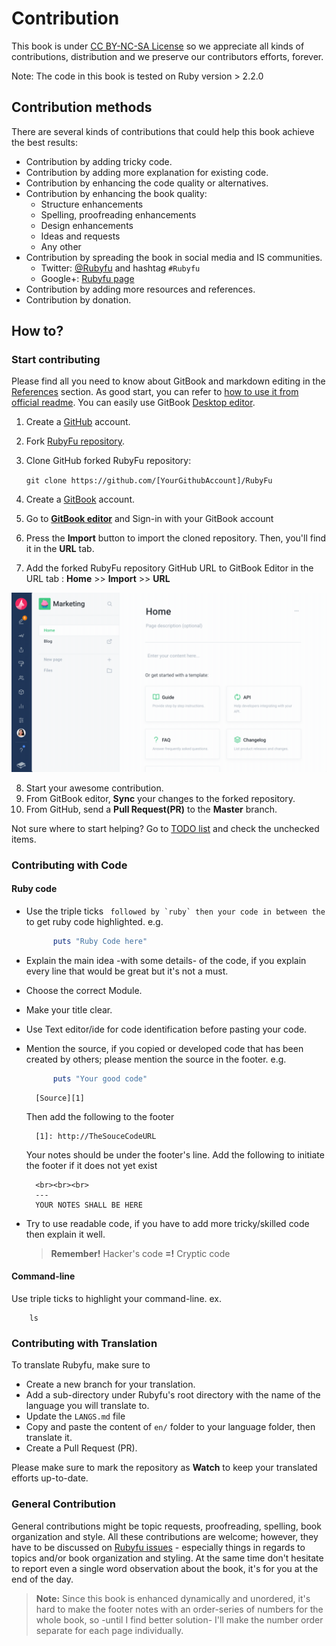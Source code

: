 # Contribution

This book is under [CC BY-NC-SA License](https://creativecommons.org/licenses/by-nc-sa/3.0/) so we appreciate all kinds of contributions, distribution and we preserve our contributors efforts, forever.

Note: The code in this book is tested on Ruby version &gt; 2.2.0

## Contribution methods

There are several kinds of contributions that could help this book achieve the best results:

- Contribution by adding tricky code.
- Contribution by adding more explanation for existing code.
- Contribution by enhancing the code quality or alternatives.
- Contribution by enhancing the book quality:
  - Structure enhancements
  - Spelling, proofreading enhancements
  - Design enhancements
  - Ideas and requests
  - Any other
- Contribution by spreading the book in social media and IS communities.
  - Twitter: [@Rubyfu](https://twitter.com/Rubyfu) and hashtag `#Rubyfu`
  - Google+: [Rubyfu page](https://plus.google.com/114358908164154763697)
- Contribution by adding more resources and references.
- Contribution by donation.

## How to?

### Start contributing

Please find all you need to know about GitBook and markdown editing in the [References](references.md) section. As good start, you can refer to [how to use it from official readme](https://github.com/GitbookIO/gitbook). You can easily use GitBook [Desktop editor](https://app.gitbook.com/).

1. Create a [GitHub](https://github.com) account.
2. Fork [RubyFu repository](https://github.com/rubyfu/RubyFu).
3. Clone GitHub forked RubyFu repository:

   `git clone https://github.com/[YourGithubAccount]/RubyFu`

4. Create a [GitBook](http://gitbook.com) account.
5. Go to [**GitBook editor**](https://app.gitbook.com/) and Sign-in with your GitBook account
6. Press the **Import** button to import the cloned repository. Then, you'll find it in the **URL** tab.
7. Add the forked RubyFu repository GitHub URL to GitBook Editor in the URL tab : **Home** &gt;&gt; **Import** &gt;&gt; **URL**
   <br/>

![](import.gif)

8. Start your awesome contribution.
9. From GitBook editor, **Sync** your changes to the forked repository.
10. From GitHub, send a **Pull Request\(PR\)** to the **Master** branch.

Not sure where to start helping? Go to [TODO list](contributors/todo.md) and check the unchecked items.

### Contributing with Code

#### Ruby code

- Use the triple ticks `` followed by `ruby` then your code in between the`` to get ruby code highlighted. e.g.

  ```ruby
        puts "Ruby Code here"
  ```

- Explain the main idea -with some details- of the code, if you explain every line that would be great but it's not a must.
- Choose the correct Module.
- Make your title clear.
- Use Text editor/ide for code identification before pasting your code.
- Mention the source, if you copied or developed code that has been created by others; please mention the source in the footer. e.g.

  ```ruby
        puts "Your good code"
  ```

  ```text
    [Source][1]
  ```

  Then add the following to the footer

  ```text
    [1]: http://TheSouceCodeURL
  ```

  Your notes should be under the footer's line. Add the following to initiate the footer if it does not yet exist

  ```text
    <br><br><br>
    ---
    YOUR NOTES SHALL BE HERE
  ```

- Try to use readable code, if you have to add more tricky/skilled code then explain it well.

  > **Remember!** Hacker's code **=!** Cryptic code

#### Command-line

Use triple ticks to highlight your command-line. ex.

```text
    ls
```

### Contributing with Translation

To translate Rubyfu, make sure to

- Create a new branch for your translation.
- Add a sub-directory under Rubyfu's root directory with the name of the language you will translate to.
- Update the `LANGS.md` file
- Copy and paste the content of `en/` folder to your language folder, then translate it.
- Create a Pull Request \(PR\).

Please make sure to mark the repository as **Watch** to keep your translated efforts up-to-date.

### General Contribution

General contributions might be topic requests, proofreading, spelling, book organization and style. All these contributions are welcome; however, they have to be discussed on [Rubyfu issues](https://github.com/rubyfu/RubyFu/issues) - especially things in regards to topics and/or book organization and styling. At the same time don't hesitate to report even a single word observation about the book, it's for you at the end of the day.

> **Note:** Since this book is enhanced dynamically and unordered, it's hard to make the footer notes with an order-series of numbers for the whole book, so -until I find better solution- I'll make the number order separate for each page individually.
